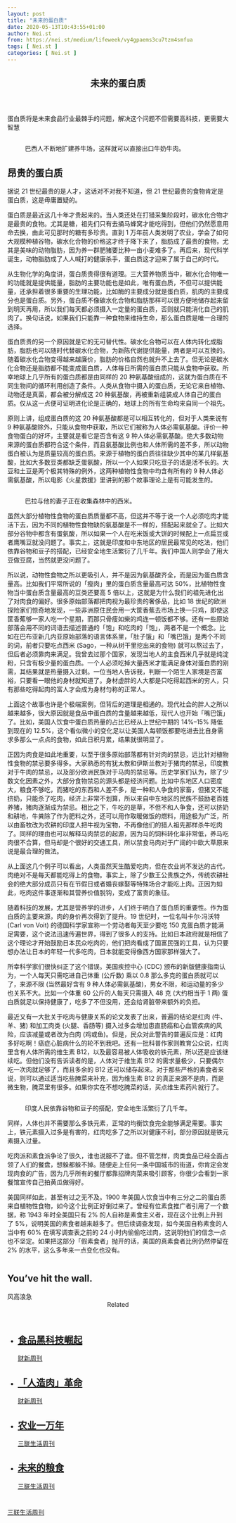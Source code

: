```yaml
---
layout: post
title: "未来的蛋白质"
date: 2020-05-13T10:43:55+01:00
author: Nei.st
from: https://nei.st/medium/lifeweek/vy4gpaems3cu7tzm4smfua
tags: [ Nei.st ]
categories: [ Nei.st ]
---
```


<article class="post-19947 post type-post status-publish format-standard hentry category-lifeweek" id="post-19947"> <header class="page-header medium Archives"><div class="page-header__image"></div><div class="page-header__content"><h1 class="page-title text-align-center">未来的蛋白质</h1></div> </header><div class="entry-content aesop-entry-content" id="post-19947-content"><link as="font" crossorigin="anonymous" href="//cdn.jsdelivr.net/gh/0nd1jyU39XQ/_/glyph/font-face/0uIzqoZjSuJfvSBnvgXTcApMtcVhMcpr.woff" rel="preload" type="font/woff"/><link as="font" crossorigin="anonymous" href="//cdn.jsdelivr.net/gh/0nd1jyU39XQ/_/glyph/font-face/1sTnSLZWDKucPX6SAk.woff" rel="preload" type="font/woff"/><p class="blog-post__description">蛋白质将是未来食品行业最棘手的问题，解决这个问题不但需要高科技，更需要大智慧</p><span id="more-19947"></span><div class="container img"><div class="aspectRatioPlaceholder"><div class="progressiveMedia" data-height="533" data-width="800"> <img alt="" class="progressiveMedia-image lazyload" data-src="https://cdn.jsdelivr.net/gh/0nd1jyU39XQ/_/img/1/1570605565819avmaz.jpg" src="https://cdn.jsdelivr.net/gh/0nd1jyU39XQ/_/img/1/1570605565819avmaz.jpg"/></div></div><div class="aesop-image-component"> <figure class="aesop-image-component-image aesop-component-align-center aesop-image-component-caption-left"> <figcaption class="aesop-image-component-caption"><p class="aesop-cap-description">巴西人不断地扩建养牛场，这样就可以直接出口牛奶牛肉。</p> </figcaption> </figure></div></div><h2>昂贵的蛋白质</h2><p>据说 21 世纪最贵的是人才，这话对不对我不知道，但 21 世纪最贵的食物肯定是蛋白质，这是毋庸置疑的。</p><p>蛋白质是最近这几十年才贵起来的。当人类还处在打猎采集阶段时，碳水化合物才是最贵的食物。尤其是糖，祖先们只有去捅马蜂窝才能吃得到，但他们仍然愿意用命去换，由此可见那时的糖有多珍贵。直到 1 万年前人类发明了农业，学会了如何大规模种植谷物，碳水化合物的价格这才终于降下来了，脂肪成了最贵的食物，尤其是美味的动物脂肪，因为养一群肥猪要比种一亩小麦难多了。再后来，现代科学诞生，动物脂肪成了人人喊打的健康杀手，蛋白质这才迎来了属于自己的时代。</p><p>从生物化学的角度讲，蛋白质贵得很有道理。三大营养物质当中，碳水化合物唯一的功能就是提供能量，脂肪的主要功能也是如此，唯有蛋白质，不但可以提供能量，还承担着很多重要的生理功能，比如酶的主要成分就是蛋白质，肌肉的主要成分也是蛋白质。另外，蛋白质不像碳水化合物和脂肪那样可以很方便地储存起来留到明天再用，所以我们每天都必须摄入一定量的蛋白质，否则就只能消化自己的肌肉了。换句话说，如果我们只能靠一种食物来维持生命，那么蛋白质是唯一合理的选择。</p><p>蛋白质贵的另一个原因就是它的无可替代性。碳水化合物可以在人体内转化成脂肪，脂肪也可以随时代替碳水化合物，为新陈代谢提供能量，两者是可以互换的。随着碳水化合物变得越来越廉价，脂肪的价格自然也就升不上去了。但无论是碳水化合物还是脂肪都不能变成蛋白质，人体每日所需的蛋白质只能从食物中获取。所幸地球上几乎所有的蛋白质都是由同样的 20 种氨基酸组成的，这就为蛋白质在不同生物间的循环利用创造了条件。人类从食物中摄入的蛋白质，无论它来自植物、动物还是真菌，都会被分解成这 20 种氨基酸，再被重新组装成人体自己的蛋白质。仅从这一点便可证明进化论是正确的，地球上的所有生命均来自同一个祖先。</p><p>原则上讲，组成蛋白质的这 20 种氨基酸都是可以相互转化的，但对于人类来说有 9 种氨基酸除外，只能从食物中获取，所以它们被称为人体必需氨基酸。评价一种食物蛋白的好坏，主要就是看它是否含有这 9 种人体必需氨基酸。绝大多数动物来源的蛋白质都符合这个条件，而且氨基酸比例也和人体所需的差不多，所以动物蛋白被认为是质量较高的蛋白质。来源于植物的蛋白质往往缺少其中的某几样氨基酸，比如大多数豆类都缺乏蛋氨酸，所以一个人如果只吃豆子的话是活不长的。大豆和土豆是两个极其特殊的例外，这两种植物性食物中均含有所有的 9 种人体必需氨基酸，所以电影《火星救援》里讲到的那个故事理论上是有可能发生的。</p><div class="code-block code-block-1" style="margin: 8px 0; clear: both;"><div class="container ads_KbHEVhh8Rw"><div class="card card--blog post-sidebar"><div class="card-body"><div class="logo_ngcontent-kty-0"> </div><div class="iframe-blocker U6XAMK63Vh00WqvF2BacIQ"><div class="background-h60B"> </div><div class="WumZiPCS4MeMw4pxQ"> </div></div></div><div class="card-footer"><div class="card-footer-wrapper" layout="row bottom-left"></div></div></div></div></div><div class="container img"><div class="aspectRatioPlaceholder"><div class="progressiveMedia" data-height="533" data-width="800"> <img alt="" class="progressiveMedia-image lazyload" data-src="https://cdn.jsdelivr.net/gh/0nd1jyU39XQ/_/img/1/1570605599482ddjms.jpg" src="https://cdn.jsdelivr.net/gh/0nd1jyU39XQ/_/img/1/1570605599482ddjms.jpg"/></div></div><div class="aesop-image-component"> <figure class="aesop-image-component-image aesop-component-align-center aesop-image-component-caption-left"> <figcaption class="aesop-image-component-caption"><p class="aesop-cap-description">巴拉与他的妻子正在收集森林中的西米。</p> </figcaption> </figure></div></div><p>虽然大部分植物性食物的蛋白质质量都不高，但这并不等于说一个人必须吃肉才能活下去，因为不同的植物性食物缺的氨基酸是不一样的，搭配起来就全了。比如大部分谷物中都含有蛋氨酸，所以如果一个人在吃米饭或大饼的时候配上一点扁豆或者鹰嘴豆就没问题了。事实上，这就是印度和中东地区的居民最常见的吃法，他们依靠谷物和豆子的搭配，已经安全地生活繁衍了几千年。我们中国人则学会了用大豆做豆腐，当然就更没问题了。</p><p>所以说，动物性食物之所以更吸引人，并不是因为氨基酸齐全，而是因为蛋白质含量高。比如我们平常所说的「瘦肉」里的蛋白质含量最高可达 50%，比植物性食物当中蛋白质含量最高的豆类还要高 5 倍以上，这就是为什么我们的祖先进化出了对肉食的偏好。很多原始部落都把肉视为最珍贵的奢侈品，比如 18 世纪的欧洲探险家们惊奇地发现，一些非洲原住民会用一大筐香蕉去市场上换一只鸡，即使这筐香蕉够一家人吃一个星期，而那只骨瘦如柴的鸡连一顿饭都不够。还有一些原始部落会用不同的词语去描述普通的「饱」和吃肉的「饱」，两者不是一个概念。比如在巴布亚新几内亚原始部落的语言体系里，「肚子饿」和「嘴巴饿」是两个不同的词，前者只要吃点西米 (Sago，一种从树干里挖出来的食物) 就可以熬过去了，但后者必须靠肉来满足。我曾去过那个国家，发现当地人的主食西米几乎就是纯淀粉，只含有极少量的蛋白质。一个人必须吃掉大量西米才能满足身体对蛋白质的刚需，其结果就是热量摄入过剩。一位当地人告诉我，判断一个陌生人家境是否富裕，只要看一眼他的身材就知道了。身材虚胖的人大都是只吃得起西米的穷人，只有那些吃得起肉的富人才会成为身材匀称的正常人。</p><p>上面这个故事也许是个极端案例，但背后的道理是相通的。现代社会的胖人之所以越来越多，很大原因就是食品中蛋白质的含量越来越低，现代人也开始「嘴巴饿」了。比如，美国人饮食中蛋白质热量的占比已经从上世纪中期的 14%–15% 降低到现在的 12.5%，这个看似微小的变化足以让美国人每顿饭都要吃进去比自身需求多那么一点点的食物，如此日积月累，结果就很明显了。</p><p>正因为肉食是如此地重要，以至于很多原始部落都有针对肉的禁忌，远比针对植物性食物的禁忌要多得多。大家熟悉的有犹太教和伊斯兰教对于猪肉的禁忌，印度教对于牛肉的禁忌，以及部分欧洲民族对于马肉的禁忌等。历史学家们认为，除了少数文化因素之外，大部分食物禁忌的源头都是经济问题。比如中东地区人口密度大，粮食不够吃，而猪吃的东西和人差不多，是一种和人争食的家畜，但猪又不能挤奶，只能杀了吃肉，经济上非常不划算，所以来自中东地区的民族不鼓励老百姓养猪，猪肉逐渐成为禁忌。相比之下，牛吃的是草，不但不和人争食，还可以挤奶和耕地，牛粪除了作为肥料之外，还可以用作取暖做饭的燃料，用途极为广泛，所以由畜牧改为农耕的印度人把牛视为宝物，不再像他们的猎人祖先那样杀牛吃肉了。同样的理由也可以解释马肉禁忌的起源，因为马的饲料转化率非常低，养马吃肉很不合算，但马却是个很好的交通工具，所以禁食马肉对于广阔的中欧大草原来说是最合理的做法。</p><p>从上面这几个例子可以看出，人类虽然天生酷爱吃肉，但在农业尚不发达的古代，肉绝对不是每天都能吃得上的食物。事实上，除了少数王公贵族之外，传统农耕社会的绝大部分成员只有在节假日或者婚丧嫁娶等特殊场合才能吃上肉。正因为如此，吃肉这件事逐渐和其营养价值脱钩，变成了富贵的象征。</p><p>随着科技的发展，尤其是营养学的进步，人们终于明白了蛋白质的重要性。作为蛋白质的主要来源，肉的身价再次得到了提升。19 世纪时，一位名叫卡尔·冯沃特 (Carl von Voit) 的德国科学家宣称一个劳动者每天至少要吃 150 克蛋白质才能满足需要，这个说法迅速传遍世界，得到了很多人的支持。比如日本政府就是相信了这个理论才开始鼓励日本民众吃肉的，他们把肉看成了国富民强的工具，认为只要想办法让日本的年轻一代多吃肉，日本就能变得像西方国家那样强大了。</p><div class="code-block code-block-1" style="margin: 8px 0; clear: both;"><div class="container ads_KbHEVhh8Rw"><div class="card card--blog post-sidebar"><div class="card-body"><div class="logo_ngcontent-kty-0"> </div><div class="iframe-blocker U6XAMK63Vh00WqvF2BacIQ"><div class="background-h60B"> </div><div class="WumZiPCS4MeMw4pxQ"> </div></div></div><div class="card-footer"><div class="card-footer-wrapper" layout="row bottom-left"></div></div></div></div></div><p>所幸科学家们很快纠正了这个错误。美国疾控中心 (CDC) 颁布的新版健康指南认为，一个人每天只需吃进自己体重 (公斤数) 乘以 0.8 那么多克的蛋白质就可以了，来源不限 (当然最好含有 9 种人体必需氨基酸)，男女不限，和运动量的多少也关系不大。比如一个体重 60 公斤的人每天只需摄入 48 克 (大约相当于 1 两) 蛋白质就足以保持健康了，吃多了不但没用，还会给肾脏带来额外的负担。</p><p>最近又有一大批关于吃肉与健康关系的论文发表了出来，普遍的结论是红肉 (牛、羊、猪) 和加工肉类 (火腿、香肠等) 摄入过多会增加患直肠癌和心血管疾病的风险，应该减量或者改为白肉 (鸡或鱼)。但是，民众对此警告的普遍反应是：红肉多好吃啊！癌症心脏病什么的轮不到我吧。还有一批科普作家则教育公众说，红肉里含有人体所需的维生素 B12，以及最容易被人体吸收的铁元素，所以还是应该继续吃。但他们没有告诉读者的是，人体对于维生素 B12 的需求量极少，只要偶尔吃一次肉就足够了，而且多余的 B12 还可以储存起来。对于那些严格的素食者来说，则可以通过适当吃些腌菜来补充，因为维生素 B12 的真正来源不是肉，而是微生物，腌菜里有很多。如果你实在不想吃腌菜的话，买点维生素药片就行了。</p><div class="container img"><div class="aspectRatioPlaceholder"><div class="progressiveMedia" data-height="533" data-width="800"> <img alt="" class="progressiveMedia-image lazyload" data-src="https://cdn.jsdelivr.net/gh/0nd1jyU39XQ/_/img/1/1570605620426oamaj.jpg" src="https://cdn.jsdelivr.net/gh/0nd1jyU39XQ/_/img/1/1570605620426oamaj.jpg"/></div></div><div class="aesop-image-component"> <figure class="aesop-image-component-image aesop-component-align-center aesop-image-component-caption-left"> <figcaption class="aesop-image-component-caption"><p class="aesop-cap-description">印度人民依靠谷物和豆子的搭配，安全地生活繁衍了几千年。</p> </figcaption> </figure></div></div><p>同样，人体也并不需要那么多铁元素，正常的均衡饮食完全能够满足需要。事实上，铁元素摄入过多是有害的，红肉吃多了之所以对健康不利，部分原因就是铁元素摄入过量。</p><p>吃肉派和素食派争论了很久，谁也说服不了谁。但不管怎样，肉类食品已经全面占领了人们的餐盘，想躲都躲不掉。随便走上任何一条中国城市的街道，你肯定会发现肉食的广告，因为几乎所有的餐厅都靠招牌肉菜来吸引顾客，你很少会看到一家餐馆宣传自己拍黄瓜做得好。</p><p>美国同样如此，甚至有过之无不及。1900 年美国人饮食当中有三分之二的蛋白质来自植物性食物，如今这个比例正好倒过来了。曾经有位素食推广者引用了一个数据，称 1943 年时全美国只有 2% 的人自称是素食主义者，现在这个比例上升到了 5%，说明美国的素食者越来越多了。但后续调查发现，如今美国自称素食的人当中有 60% 在填写调查表之前的 24 小时内偷偷吃过肉，这说明他们的信念一点也不坚定。如果把这部分「假素食者」抛开的话，美国的真素食者比例仍然停留在 2% 的水平，这么多年来一点变化也没有。</p><div class="aesop-content-comp-wrap aesop-content-comp-columns-1" id="aesop-content-component"><div class="container img gfw edge"><div class="BarrierFailsafe__fullBarrier___2bFWd"><div class="aspectRatioPlaceholder nykpaywall"><div class="progressiveMedia" data-height="880" data-width="1040"> <img alt="" class="progressiveMedia-image lazyload" data-src="https://cdn.jsdelivr.net/gh/0nd1jyU39XQ/_/img/1/full-desktop@2x.png" src="https://cdn.jsdelivr.net/gh/0nd1jyU39XQ/_/img/1/full-desktop@2x.png"/></div></div><h1 class="BarrierFailsafe__header___1VGQh">You’ve hit the wall.</h1><div class="BarrierFailsafe__body___2hQxl">风高浪急 <a class="wdAUwEkxSXQjBoQ" href="https://nei.st/medium/j2c6srlbezlceyrdintsxq" rel="noopener noreferrer nofollow" target="_blank"><span class="svgIcon svgIcon--questionMark svgIcon--19px"></span></a></div></div></div></div><section class="jsx-1092709871 collection"> <header class="jsx-1092709871 container"> <span class="jsx-65431776 text-icon text-right size-md spacing-xxtight weight-medium"> <span class="jsx-65431776 text"><span class="jsx-1092709871">Related</span></span></span> </header><ul class="jsx-1092709871 collection-list"><li class="jsx-1092709871"> <section class="jsx-2013367371 container"><div class="jsx-2013367371 content no-cover type-collection"><div class="jsx-2013367371 left"> <a class="jsx-2013367371" href="https://nei.st/medium/caixin/cw885e"><h2 class="jsx-2996311878 sidebar">食品黑科技崛起</h2></a> <footer class="jsx-2917334530 actions"><div class="jsx-2917334530 left"> <span class="jsx-2917334530 space-right"> <section class="jsx-1911640393"> <a class="jsx-1911640393 container text-normal spacing-xtight text-small" href="https://nei.st/medium/caixin"><div aria-hidden="true" class="jsx-2557283682 avatar xxsmall" style="background-color: #1f286f"></div><span class="jsx-1911640393 name">财新周刊</span></a> </section></span></div> </footer></div></div> </section></li><li class="jsx-1092709871"> <section class="jsx-2013367371 container"><div class="jsx-2013367371 content no-cover type-collection"><div class="jsx-2013367371 left"> <a class="jsx-2013367371" href="https://nei.st/medium/caixin/cw864a"><h2 class="jsx-2996311878 sidebar">「人造肉」革命</h2></a> <footer class="jsx-2917334530 actions"><div class="jsx-2917334530 left"> <span class="jsx-2917334530 space-right"> <section class="jsx-1911640393"> <a class="jsx-1911640393 container text-normal spacing-xtight text-small" href="https://nei.st/medium/caixin"><div aria-hidden="true" class="jsx-2557283682 avatar xxsmall" style="background-color: #1f286f"></div><span class="jsx-1911640393 name">财新周刊</span></a> </section></span></div> </footer></div></div> </section></li><li class="jsx-1092709871"> <section class="jsx-2013367371 container"><div class="jsx-2013367371 content no-cover type-collection"><div class="jsx-2013367371 left"> <a class="jsx-2013367371" href="https://nei.st/medium/lifeweek/vy1gpaems3cu7tzm4smfua"><h2 class="jsx-2996311878 sidebar">农业一万年</h2></a> <footer class="jsx-2917334530 actions"><div class="jsx-2917334530 left"> <span class="jsx-2917334530 space-right"> <section class="jsx-1911640393"> <a class="jsx-1911640393 container text-normal spacing-xtight text-small" href="https://nei.st/category/medium/lifeweek"><div aria-hidden="true" class="jsx-2557283682 avatar xxsmall" style="background-color: rgb(227, 18, 11)"></div><span class="jsx-1911640393 name">三联生活周刊</span></a> </section></span></div> </footer></div></div> </section></li><li class="jsx-1092709871"> <section class="jsx-2013367371 container"><div class="jsx-2013367371 content no-cover type-collection"><div class="jsx-2013367371 left"> <a class="jsx-2013367371" href="https://nei.st/medium/lifeweek/vy2gpaems3cu7tzm4smfua"><h2 class="jsx-2996311878 sidebar">未来的粮食</h2></a> <footer class="jsx-2917334530 actions"><div class="jsx-2917334530 left"> <span class="jsx-2917334530 space-right"> <section class="jsx-1911640393"> <a class="jsx-1911640393 container text-normal spacing-xtight text-small" href="https://nei.st/category/medium/lifeweek"><div aria-hidden="true" class="jsx-2557283682 avatar xxsmall" style="background-color: rgb(227, 18, 11)"></div><span class="jsx-1911640393 name">三联生活周刊</span></a> </section></span></div> </footer></div></div> </section></li></ul> </section><div class="container qyoLgsBMfk2RyP6PZqEQUQ"><div class="TA9FsqtAclEQEnnC"><a class="q9pBoz6iftkg" href="https://nei.st" rel="noopener noreferrer nofollow"><div class="ISq0AssRMiRdK46s31e1tA"><div class="VBC0sS11TRzyNj7ur4DqLQ"></div></div></a></div></div><div class="code-block code-block-2" style="margin: 8px 0; clear: both;"> <br/><div class="container ads_KbHEVhh8Rw"><div class="card card--blog post-sidebar"><div class="card-body"><div class="logo_ngcontent-kty-0"> </div><div class="iframe-blocker U6XAMK63Vh00WqvF2BacIQ"><div class="background-h60B"> </div><div class="WumZiPCS4MeMw4pxQ"> </div></div></div><div class="card-footer"><div class="card-footer-wrapper" layout="row bottom-left"></div></div></div></div></div></div> <footer class="entry-footer"><div class="categories icon-link"><a href="https://nei.st/category/medium/lifeweek" rel="category tag">三联生活周刊</a></div> </footer> </article>

